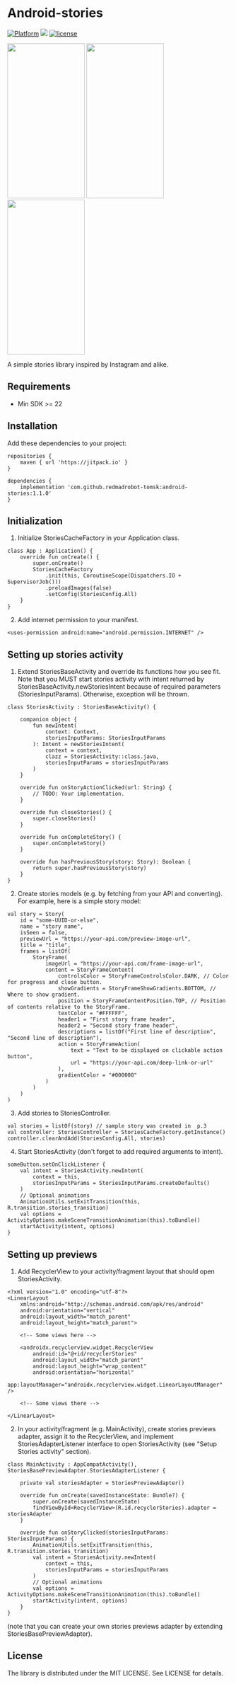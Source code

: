 # Android-stories

[![Platform](https://img.shields.io/badge/platform-android-brightgreen)](https://github.com/redmadrobot-tomsk/android-stories) [![](https://jitpack.io/v/redmadrobot-tomsk/android-stories.svg)](https://jitpack.io/#redmadrobot-tomsk/android-stories) [![license](https://img.shields.io/github/license/mashape/apistatus.svg)]()

<img src="https://user-images.githubusercontent.com/89060414/160050682-c43ba607-93c3-4d6b-a43f-61f06db81682.jpg" width=175 height=350 /> <img src="https://user-images.githubusercontent.com/89060414/160050674-6078ac2f-5265-4af3-97ce-70e34cde33c5.jpg" width=175 height=350 /> <img src="https://user-images.githubusercontent.com/89060414/160050664-7a4b90ee-2723-425c-b734-311402d84cc0.jpg" width=175 height=350 /> 

A simple stories library inspired by Instagram and alike. 

## Requirements

- Min SDK >= 22

## Installation

Add these dependencies to your project:

```
repositories {
    maven { url 'https://jitpack.io' }
}

dependencies {
    implementation 'com.github.redmadrobot-tomsk:android-stories:1.1.0'
}
```

## Initialization

1. Initialize StoriesCacheFactory in your Application class.

```
class App : Application() {
    override fun onCreate() {
        super.onCreate()
        StoriesCacheFactory
            .init(this, CoroutineScope(Dispatchers.IO + SupervisorJob()))
            .preloadImages(false)
            .setConfig(StoriesConfig.All)
    }
}
```

2. Add internet permission to your manifest.

```
<uses-permission android:name="android.permission.INTERNET" />
```

## Setting up stories activity

1. Extend StoriesBaseActivity and override its functions how you see fit.
Note that you MUST start stories activity with intent returned by StoriesBaseActivity.newStoriesIntent because of required parameters (StoriesInputParams). 
Otherwise, exception will be thrown.

```
class StoriesActivity : StoriesBaseActivity() {

    companion object {
        fun newIntent(
            context: Context,
            storiesInputParams: StoriesInputParams
        ): Intent = newStoriesIntent(
            context = context,
            clazz = StoriesActivity::class.java,
            storiesInputParams = storiesInputParams
        )
    }
    
    override fun onStoryActionClicked(url: String) {
        // TODO: Your implementation.
    }

    override fun closeStories() {
        super.closeStories()
    }

    override fun onCompleteStory() {
        super.onCompleteStory()
    }

    override fun hasPreviousStory(story: Story): Boolean {
        return super.hasPreviousStory(story)
    }
}
```

2. Create stories models (e.g. by fetching from your API and converting).
For example, here is a simple story model:
```
val story = Story(
    id = "some-UUID-or-else",
    name = "story name",
    isSeen = false,
    previewUrl = "https://your-api.com/preview-image-url",
    title = "title",
    frames = listOf(
        StoryFrame(
            imageUrl = "https://your-api.com/frame-image-url",
            content = StoryFrameContent(
                controlsColor = StoryFrameControlsColor.DARK, // Color for progress and close button.
                showGradients = StoryFrameShowGradients.BOTTOM, // Where to show gradient.
                position = StoryFrameContentPosition.TOP, // Position of contents relative to the StoryFrame.
                textColor = "#FFFFFF",
                header1 = "First story frame header",
                header2 = "Second story frame header",
                descriptions = listOf("First line of description", "Second line of description"),
                action = StoryFrameAction(
                    text = "Text to be displayed on clickable action button",
                    url = "https://your-api.com/deep-link-or-url"
                ),
                gradientColor = "#000000"
            )
        )
    )
)
```

3. Add stories to StoriesController.

```
val stories = listOf(story) // sample story was created in  p.3
val controller: StoriesController = StoriesCacheFactory.getInstance()
controller.clearAndAdd(StoriesConfig.All, stories)
```

4. Start StoriesActivity (don't forget to add required arguments to intent).

```
someButton.setOnClickListener {
    val intent = StoriesActivity.newIntent(
        context = this,
        storiesInputParams = StoriesInputParams.createDefaults()
    )
    // Optional animations
    AnimationUtils.setExitTransition(this, R.transition.stories_transition)
    val options = ActivityOptions.makeSceneTransitionAnimation(this).toBundle()
    startActivity(intent, options)
}
```

## Setting up previews

1. Add RecyclerView to your activity/fragment layout that should open StoriesActivity.

```
<?xml version="1.0" encoding="utf-8"?>
<LinearLayout
    xmlns:android="http://schemas.android.com/apk/res/android"
    android:orientation="vertical"
    android:layout_width="match_parent"
    android:layout_height="match_parent">
    
    <!-- Some views here -->

    <androidx.recyclerview.widget.RecyclerView
        android:id="@+id/recyclerStories"
        android:layout_width="match_parent"
        android:layout_height="wrap_content"
        android:orientation="horizontal"
        app:layoutManager="androidx.recyclerview.widget.LinearLayoutManager" />

    <!-- Some views there -->

</LinearLayout>
```

2. In your activity/fragment (e.g. MainActivity), create stories previews adapter, assign it to the RecyclerView, and implement StoriesAdapterListener interface to open StoriesActivity (see "Setup Stories activity" section).

```
class MainActivity : AppCompatActivity(), StoriesBasePreviewAdapter.StoriesAdapterListener {

    private val storiesAdapter = StoriesPreviewAdapter()

    override fun onCreate(savedInstanceState: Bundle?) {
        super.onCreate(savedInstanceState)
        findViewById<RecyclerView>(R.id.recyclerStories).adapter = storiesAdapter
    }

    override fun onStoryClicked(storiesInputParams: StoriesInputParams) {
        AnimationUtils.setExitTransition(this, R.transition.stories_transition)
        val intent = StoriesActivity.newIntent(
            context = this,
            storiesInputParams = storiesInputParams
        )
        // Optional animations
        val options = ActivityOptions.makeSceneTransitionAnimation(this).toBundle()
        startActivity(intent, options)
    }
}
```

(note that you can create your own stories previews adapter by extending StoriesBasePreviewAdapter).

## License

The library is distributed under the MIT LICENSE. See LICENSE for details.
